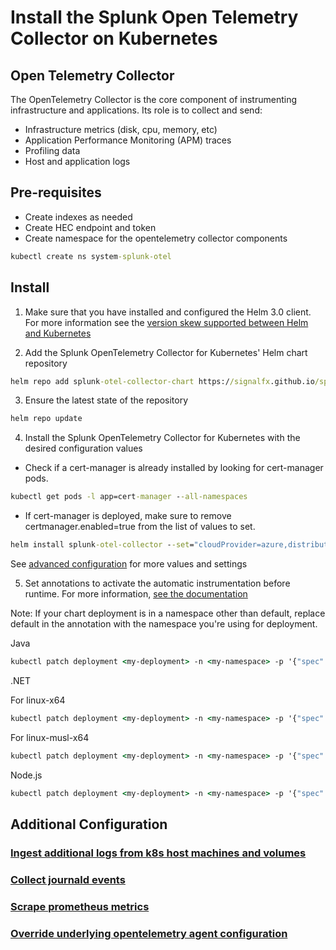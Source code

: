# Install the Splunk Open Telemetry Collector on Kubernetes

## Open Telemetry Collector

The OpenTelemetry Collector is the core component of instrumenting infrastructure and applications. Its role is to
collect and send:

* Infrastructure metrics (disk, cpu, memory, etc)
* Application Performance Monitoring (APM) traces
* Profiling data
* Host and application logs


## Pre-requisites

- Create indexes as needed
- Create HEC endpoint and token
- Create namespace for the opentelemetry collector components

```cmd
kubectl create ns system-splunk-otel
```


## Install
1. Make sure that you have installed and configured the Helm 3.0 client. For more information see the [version skew supported between Helm and Kubernetes](https://helm.sh/docs/topics/version_skew/)

2. Add the Splunk OpenTelemetry Collector for Kubernetes' Helm chart repository

```cmd
helm repo add splunk-otel-collector-chart https://signalfx.github.io/splunk-otel-collector-chart
```

3. Ensure the latest state of the repository

```cmd
helm repo update
```

4. Install the Splunk OpenTelemetry Collector for Kubernetes with the desired configuration values

- Check if a cert-manager is already installed by looking for cert-manager pods.
```cmd
kubectl get pods -l app=cert-manager --all-namespaces
```

- If cert-manager is deployed, make sure to remove certmanager.enabled=true from the list of values to set.
```cmd
helm install splunk-otel-collector --set="cloudProvider=azure,distribution=aks,splunkObservability.accessToken=$ACCESS_TOKEN,clusterName=my-kube-cluster,splunkObservability.realm=us0,gateway.enabled=false,splunkPlatform.endpoint=https://http-inputs-myorg.splunkcloud.com:443,splunkPlatform.token=$HEC_TOKEN,splunkObservability.profilingEnabled=true,environment=production,operator.enabled=true,certmanager.enabled=true,agent.discovery.enabled=false" splunk-otel-collector-chart/splunk-otel-collector
```

See [advanced configuration](https://github.com/signalfx/splunk-otel-collector-chart/blob/main/docs/advanced-configuration.md) for more values and settings

5. Set annotations to activate the automatic instrumentation before runtime. For more information, [see the documentation](https://docs.splunk.com/observability/en/gdi/opentelemetry/automatic-discovery/k8s/k8s-backend.html#set-annotations-to-instrument-applications)

Note: If your chart deployment is in a namespace other than default, replace default in the annotation with the namespace you're using for deployment.

Java
```cmd
kubectl patch deployment <my-deployment> -n <my-namespace> -p '{"spec":{"template":{"metadata":{"annotations":{"instrumentation.opentelemetry.io/inject-java":"default/splunk-otel-collector"}}}}}'
```

.NET 

For linux-x64
```cmd
kubectl patch deployment <my-deployment> -n <my-namespace> -p '{"spec":{"template":{"metadata":{"annotations":{"instrumentation.opentelemetry.io/inject-dotnet":"default/splunk-otel-collector","instrumentation.opentelemetry.io/otel-dotnet-auto-runtime":"linux-x64"}}}}}'
```

For linux-musl-x64
```cmd
kubectl patch deployment <my-deployment> -n <my-namespace> -p '{"spec":{"template":{"metadata":{"annotations":{"instrumentation.opentelemetry.io/inject-dotnet":"default/splunk-otel-collector","instrumentation.opentelemetry.io/otel-dotnet-auto-runtime":"linux-musl-x64"}}}}}'
```

Node.js
```cmd
kubectl patch deployment <my-deployment> -n <my-namespace> -p '{"spec":{"template":{"metadata":{"annotations":{"instrumentation.opentelemetry.io/inject-nodejs":"default/splunk-otel-collector"}}}}}'
```

## Additional Configuration

### [Ingest additional logs from k8s host machines and volumes](https://github.com/signalfx/splunk-otel-collector-chart/blob/main/docs/advanced-configuration.md#add-log-files-from-kubernetes-host-machinesvolumes)
### [Collect journald events](https://github.com/signalfx/splunk-otel-collector-chart/blob/main/docs/advanced-configuration.md#collect-journald-events)
### [Scrape prometheus metrics](https://github.com/signalfx/splunk-otel-collector-chart/blob/main/docs/advanced-configuration.md#additional-telemetry-sources)
### [Override underlying opentelemetry agent configuration](https://github.com/signalfx/splunk-otel-collector-chart/blob/main/docs/advanced-configuration.md#override-underlying-opentelemetry-agent-configuration)